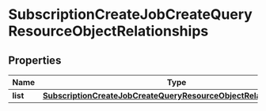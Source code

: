 # SubscriptionCreateJobCreateQueryResourceObjectRelationships

## Properties
Name | Type | Description | Notes
------------ | ------------- | ------------- | -------------
**list** | [**SubscriptionCreateJobCreateQueryResourceObjectRelationshipsList**](SubscriptionCreateJobCreateQueryResourceObjectRelationshipsList.md) |  |  [optional]
